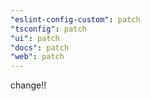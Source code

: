 ```yaml
---
"eslint-config-custom": patch
"tsconfig": patch
"ui": patch
"docs": patch
"web": patch
---
```


change!!
